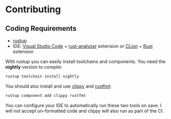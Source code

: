 # Contributing

## Coding Requirements

- [rustup](https://rustup.rs/)
- IDE: [Visual Studio Code](https://code.visualstudio.com/) + [rust-analyzer](https://github.com/rust-lang/rust-analyzer) extension or [CLion](https://www.jetbrains.com/clion/) + [Rust](https://plugins.jetbrains.com/plugin/8182-rust/docs) extension

With rustup you can easily install toolchains and components. You need the **nightly** version to compile:

```bash
rustup toolchain install nightly
```

You should also install and use [clippy](https://github.com/rust-lang/rust-clippy) and [rustfmt](https://github.com/rust-lang/rustfmt):

```bash
rustup component add clippy rustfmt
```

You can configure your IDE to automatically run these two tools on save. I will not accept un-formatted code and clippy will also run as part of the CI.
